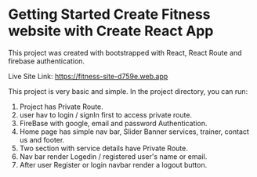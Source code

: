 # Getting Started Create Fitness website with Create React App

This project was created with bootstrapped with React, React Route and firebase authentication.

Live Site Link:
https://fitness-site-d759e.web.app


This project is very basic and simple.
In the project directory, you can run:

1. Project has Private Route.
2. user hav to login / signIn first to access private route.
3. FireBase  with google, email and password Authentication.
4. Home page has simple nav bar, Slider Banner services, trainer, contact us and footer.
5. Two section with service details have Private Route.
6. Nav bar render Logedin / registered user's name or email. 
7. After user Register or login navbar render a logout button.

